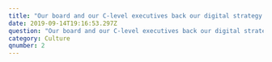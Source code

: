 ```yaml
---
title: "Our board and our C-level executives back our digital strategy.\t"
date: 2019-09-14T19:16:53.297Z
question: "Our board and our C-level executives back our digital strategy.\t"
category: Culture
qnumber: 2
---
```



